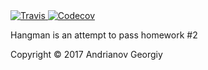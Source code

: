 

<a href="https://codecov.io/gh/Andrianov96/Hangman">
  <img src="https://travis-ci.org/Andrianov96/Hangman.svg?branch=master" alt="Travis" />
</a>

<a href="https://codecov.io/gh/Andrianov96/Hangman">
  <img src="https://codecov.io/gh/Andrianov96/Hangman/branch/master/graph/badge.svg" alt="Codecov" />
</a>

Hangman is an attempt to pass homework #2 

Copyright © 2017 Andrianov Georgiy
